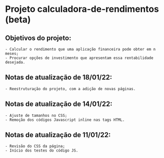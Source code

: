 # Projeto calculadora-de-rendimentos (beta)

## Objetivos do projeto:
    - Calcular o rendimento que uma aplicação financeira pode obter em n meses;
    - Procurar opções de investimento que apresentam essa rentabilidade desejada. 

## Notas de atualização de 18/01/22:
    - Reestruturação do projeto, com a adição de novas páginas.

## Notas de atualização de 14/01/22:
    - Ajuste de tamanhos no CSS;
    - Remoção dos códigos Javascript inline nas tags HTML.

## Notas de atualização de 11/01/22:
    - Revisão do CSS da página;
    - Início dos testes do código JS.